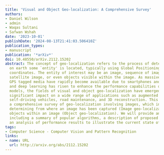 ```yaml
---
title: 'Visual and Object Geo-localization: A Comprehensive Survey'
authors:
- Daniel Wilson
- admin
- Waqas Sultani
- Safwan Wshah
date: '2023-10-01'
publishDate: '2024-08-13T21:41:03.506410Z'
publication_types:
- manuscript
publication: '*arXiv*'
doi: 10.48550/arXiv.2112.15202
abstract: The concept of geo-localization refers to the process of determining where
  on earth some `entity' is located, typically using Global Positioning System (GPS)
  coordinates. The entity of interest may be an image, sequence of images, a video,
  satellite image, or even objects visible within the image. As massive datasets of
  GPS tagged media have rapidly become available due to smartphones and the internet,
  and deep learning has risen to enhance the performance capabilities of machine learning
  models, the fields of visual and object geo-localization have emerged due to its
  significant impact on a wide range of applications such as augmented reality, robotics,
  self-driving vehicles, road maintenance, and 3D reconstruction. This paper provides
  a comprehensive survey of geo-localization involving images, which involves either
  determining from where an image has been captured (Image geo-localization) or geo-locating
  objects within an image (Object geo-localization). We will provide an in-depth study,
  including a summary of popular algorithms, a description of proposed datasets, and
  an analysis of performance results to illustrate the current state of each field.
tags:
- Computer Science - Computer Vision and Pattern Recognition
links:
- name: URL
  url: http://arxiv.org/abs/2112.15202
---
```


